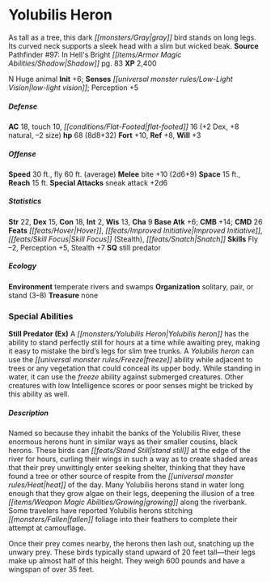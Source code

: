 ﻿---
cssclass: [monsters]
title1: Yolubilis Heron
desc_short: As tall as a tree, this dark gray bird stands on long legs. Its curved
  neck supports a sleek head with a slim but wicked beak.
title2: Yolubilis Heron
CR: 6
sources:
- name: "Pathfinder #97: In Hell's Bright Shadow"
  page: 83
  link: http://paizo.com/products/btpy9g0q?Pathfinder-Adventure-Path-97-In-Hells-Bright-Shadow
XP: 2400
alignment: N
size: Huge
type: animal
initiative:
  bonus: 6
senses:
  low-light vision: true
AC:
  AC: 18
  touch: 10
  flat_footed: 16
  components:
    dex: 2
    natural: 8
    size: -2
HP:
  HP: 68
  long: 8d8+32
saves:
  fort: 10
  ref: 8
  will: 3
speeds:
  base: 30
  fly: 60
  fly_maneuverability: average
attacks:
  melee:
  - - text: bite +10 (2d6+9)
      entries:
      - - damage: 2d6+9
      attack: bite
      bonus:
      - 10
  special:
  - sneak attack +2d6
space: 15
reach: 15
ability_scores:
  STR: 22
  DEX: 15
  CON: 18
  INT: 2
  WIS: 13
  CHA: 9
BAB: 6
CMB: 14
CMD: 26
feats:
- name: Hover
- name: Improved Initiative
- name: Skill Focus (Stealth)
- name: Snatch
skills:
  Fly: -2
  Perception: 5
  Stealth: 7
special_qualities:
- still predator
ecology:
  environment: temperate rivers and swamps
  organization: solitary, pair, or stand (3-8)
  treasure_type: none
special_abilities:
  Still Predator (Ex): A Yolubilis heron has the ability to stand perfectly still
    for hours at a time while awaiting prey, making it easy to mistake the bird's
    legs for slim tree trunks. A Yolubilis heron can use the freeze ability while
    adjacent to trees or any vegetation that could conceal its upper body. While standing
    in water, it can use the freeze ability against submerged creatures. Other creatures
    with low Intelligence scores or poor senses might be tricked by this ability as
    well.
desc_long: |-
  Named so because they inhabit the banks of the Yolubilis River, these enormous herons hunt in similar ways as their smaller cousins, black herons. These birds can stand still at the edge of the river for hours, curling their wings in such a way as to create shaded areas that their prey unwittingly enter seeking shelter, thinking that they have found a tree or other source of respite from the heat of the day. Many Yolubilis herons stand in water long enough that they grow algae on their legs, deepening the illusion of a tree growing along the riverbank. Some travelers have reported Yolubilis herons stitching fallen foliage into their feathers to complete their attempt at camouflage.

  Once their prey comes nearby, the herons then lash out, snatching up the unwary prey. These birds typically stand upward of 20 feet tall-their legs make up almost half of this height. They weigh 600 pounds and have a wingspan of over 35 feet.

---

# Yolubilis Heron
As tall as a tree, this dark _[[monsters/Gray|gray]]_ bird stands on long legs. Its curved neck supports a sleek head with a slim but wicked beak.
**Source** Pathfinder #97: In Hell's Bright _[[items/Armor Magic Abilities/Shadow|Shadow]]_ pg. 83
**XP** 2,400

N Huge animal
**Init** +6; **Senses** _[[universal monster rules/Low-Light Vision|low-light vision]]_; Perception +5

##### Defense

**AC** 18, touch 10, _[[conditions/Flat-Footed|flat-footed]]_ 16 (+2 Dex, +8 natural, –2 size)
**hp** 68 (8d8+32)
**Fort** +10, **Ref** +8, **Will** +3

##### Offense
**Speed** 30 ft., fly 60 ft. (average)
**Melee** bite +10 (2d6+9)
**Space** 15 ft., **Reach** 15 ft.
**Special Attacks** sneak attack +2d6

##### Statistics
**Str** 22, **Dex** 15, **Con** 18, **Int** 2, **Wis** 13, **Cha** 9
**Base Atk** +6; **CMB** +14; **CMD** 26
**Feats** _[[feats/Hover|Hover]]_, _[[feats/Improved Initiative|Improved Initiative]]_, _[[feats/Skill Focus|Skill Focus]]_ (Stealth), _[[feats/Snatch|Snatch]]_
**Skills** Fly –2, Perception +5, Stealth +7
**SQ** still predator

##### Ecology

**Environment** temperate rivers and swamps
**Organization** solitary, pair, or stand (3–8)
**Treasure** none

### Special Abilities
**Still Predator (Ex)** A _[[monsters/Yolubilis Heron|Yolubilis heron]]_ has the ability to stand perfectly still for hours at a time while awaiting prey, making it easy to mistake the bird’s legs for slim tree trunks. A _Yolubilis heron_ can use the _[[universal monster rules/Freeze|freeze]]_ ability while adjacent to trees or any vegetation that could conceal its upper body. While standing in water, it can use the _freeze_ ability against submerged creatures. Other creatures with low Intelligence scores or poor senses might be tricked by this ability as well.

##### Description

Named so because they inhabit the banks of the Yolubilis River, these enormous herons hunt in similar ways as their smaller cousins, black herons. These birds can _[[feats/Stand Still|stand still]]_ at the edge of the river for hours, curling their wings in such a way as to create shaded areas that their prey unwittingly enter seeking shelter, thinking that they have found a tree or other source of respite from the _[[universal monster rules/Heat|heat]]_ of the day. Many Yolubilis herons stand in water long enough that they grow algae on their legs, deepening the illusion of a tree _[[items/Weapon Magic Abilities/Growing|growing]]_ along the riverbank. Some travelers have reported Yolubilis herons stitching _[[monsters/Fallen|fallen]]_ foliage into their feathers to complete their attempt at camouflage.

Once their prey comes nearby, the herons then lash out, snatching up the unwary prey. These birds typically stand upward of 20 feet tall—their legs make up almost half of this height. They weigh 600 pounds and have a wingspan of over 35 feet.